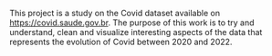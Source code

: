 This project is a study on the Covid dataset available on https://covid.saude.gov.br. The purpose of this work is to try and understand, clean and visualize interesting aspects of the data that represents the evolution of Covid between 2020 and 2022.
